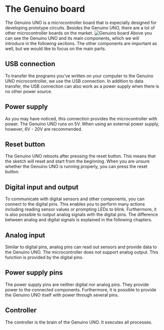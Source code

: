 # The Genuino board

The Genuino UNO is a microcontroller board that is especially designed for developing prototype circuits. Besides the Genuino UNO, there are a lot of other microcontroller boards on the market.
![Genuino board](https://raw.githubusercontent.com/sensebox/resources/master/images/Genuino_Bauteile.jpg)
Above you can see the Genuino UNO and its main components, which we will introduce in the following sections. The other components are important as well, but we would like to focus on the main parts.

## USB connection
To transfer the programs you’ve written on your computer to the Genuino UNO microcontroller, we use the USB connection. In addition to data transfer, the USB connection can also work as a power supply when there is no other power source.

## Power supply
As you may have noticed, this connection provides the microcontroller with power. The Genuino UNO runs on 5V. When using an external power supply, however, 6V - 20V are recommended.

## Reset button
The Genuino UNO reboots after pressing the reset button. This means that the sketch will reset and start from the beginning. When you are unsure whether the Genuino UNO is running properly, you can press the reset button.

## Digital input and output
To communicate with digital sensors and other components, you can connect to the digital pins. This enables you to perform many actions including reading sensor values or prompting LEDs to blink. Furthermore, it is also possible to output analog signals with the digital pins. The difference between analog and digital signals is explained in the following chapters.

## Analog input
Similar to digital pins, analog pins can read out sensors and provide data to the Genuino UNO. The microcontroller does not support analog output. This function is provided by the digital pins.

##  Power supply pins
The power supply pins are neither digital nor analog pins. They provide power to the connected components. Furthermore, it is possible to provide the Genuino UNO itself with power through several pins.

## Controller
The controller is the brain of the Genuino UNO. It executes all processes.
